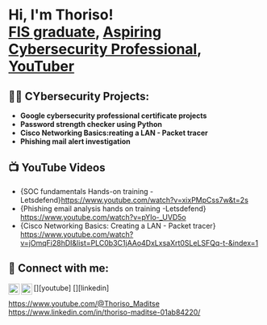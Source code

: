 <h1>Hi, I'm Thoriso! <br/><a href="https://github.com/ThorisoM-hub/ThorisoM-hub">FIS graduate</a>, <a href="https://www.linkedin.com/in/joshmadakor/">Aspiring Cybersecurity Professional</a>, <a href="https://www.youtube.com/@Thoriso_Maditse">YouTuber</a></h1>

<h2>👨‍💻 CYbersecurity Projects:</h2>

- <b>Google cybersecurity professional certificate projects</b>
- <b>Password strength checker using Python</b>
- <b>Cisco Networking Basics:reating a LAN - Packet tracer </b>
- <b> Phishing mail alert investigation  </b>



  
  



<h2>📺 YouTube Videos</h2>

- {SOC fundamentals Hands-on training - Letsdefend}https://www.youtube.com/watch?v=xixPMpCss7w&t=2s
-  {Phishing email analysis hands on training -Letsdefend} https://www.youtube.com/watch?v=pYIo-_UVD5o
- {Cisco Networking Basics: Creating a LAN - Packet tracer} https://www.youtube.com/watch?v=jOmqFi28hDI&list=PLC0b3C1jAAo4DxLxsaXrt0SLeLSFQq-t-&index=1

<h2> 🤳 Connect with me:</h2>

[<img align="left" alt="Thoriso Maditse | YouTube" width="22px" src="https://cdn.jsdelivr.net/npm/simple-icons@v3/icons/youtube.svg" />][youtube]
[<img align="left" alt="Thorisomaditse | LinkedIn" width="22px" src="https://cdn.jsdelivr.net/npm/simple-icons@v3/icons/linkedin.svg" />][linkedin]

https://www.youtube.com/@Thoriso_Maditse
https://www.linkedin.com/in/thoriso-maditse-01ab84220/



<!--
**joshmadakor1/joshmadakor1** is a ✨ _special_ ✨ repository because its `README.md` (this file) appears on your GitHub profile.

Here are some ideas to get you started:

- 🔭 I’m currently working on ...
- 🌱 I’m currently learning ...
- 👯 I’m looking to collaborate on ...
- 🤔 I’m looking for help with ...
- 💬 Ask me about ...
- 📫 How to reach me: ...
- 😄 Pronouns: ...
- ⚡ Fun fact: ...
-->
